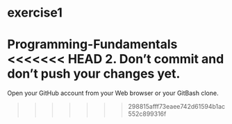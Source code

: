 # exercise1
Programming-Fundamentals
<<<<<<< HEAD
2. Don’t commit and don’t push your changes yet.
=======
Open your GitHub account from your Web browser or your GitBash clone. 
>>>>>>> 298815afff73eaee742d61594b1ac552c899316f
